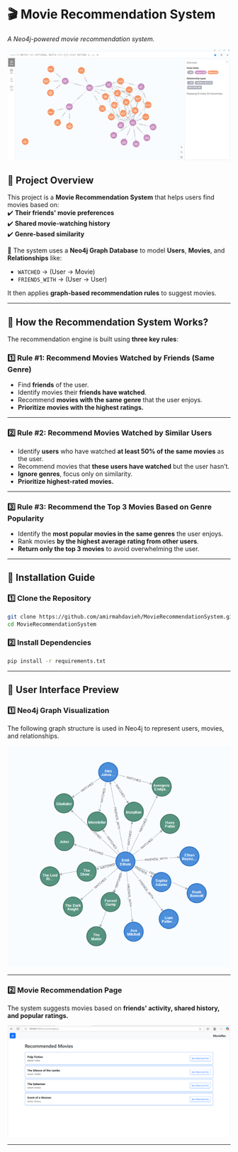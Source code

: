 # 🎬 **Movie Recommendation System**  
_A Neo4j-powered movie recommendation system._  

![Neo4j Graph](neo4j_graph.png)  

## 📌 **Project Overview**  
This project is a **Movie Recommendation System** that helps users find movies based on:  
✔️ **Their friends' movie preferences**  
✔️ **Shared movie-watching history**  
✔️ **Genre-based similarity**  

🔹 The system uses a **Neo4j Graph Database** to model **Users**, **Movies**, and **Relationships** like:  
- `WATCHED` → (User → Movie)  
- `FRIENDS_WITH` → (User → User)  

It then applies **graph-based recommendation rules** to suggest movies.

---

## 📌 **How the Recommendation System Works?**  
The recommendation engine is built using **three key rules**:

### **1️⃣ Rule #1: Recommend Movies Watched by Friends (Same Genre)**
- Find **friends** of the user.
- Identify movies their **friends have watched**.
- Recommend **movies with the same genre** that the user enjoys.
- **Prioritize movies with the highest ratings.**  

---

### **2️⃣ Rule #2: Recommend Movies Watched by Similar Users**
- Identify **users** who have watched **at least 50% of the same movies** as the user.
- Recommend movies that **these users have watched** but the user hasn’t.
- **Ignore genres**, focus only on similarity.
- **Prioritize highest-rated movies.**  

---

### **3️⃣ Rule #3: Recommend the Top 3 Movies Based on Genre Popularity**
- Identify the **most popular movies in the same genres** the user enjoys.
- Rank movies **by the highest average rating from other users**.
- **Return only the top 3 movies** to avoid overwhelming the user.

---

## 🚀 **Installation Guide**  

### **1️⃣ Clone the Repository**
```sh
git clone https://github.com/amirmahdavieh/MovieRecommendationSystem.git
cd MovieRecommendationSystem
```

### **2️⃣ Install Dependencies**
```sh
pip install -r requirements.txt
```

---

## 🎥 **User Interface Preview**
### **1️⃣ Neo4j Graph Visualization**
The following graph structure is used in Neo4j to represent users, movies, and relationships.

![Neo4j Graph](user_relationship.png)  

---

### **2️⃣ Movie Recommendation Page**
The system suggests movies based on **friends' activity, shared history, and popular ratings.**  

![Recommendation Page](recommendation_page.png)  

---
